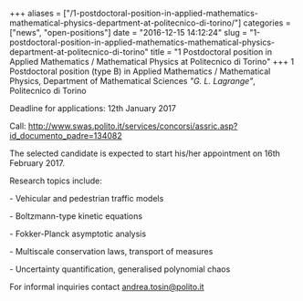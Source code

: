 +++
aliases = ["/1-postdoctoral-position-in-applied-mathematics-mathematical-physics-department-at-politecnico-di-torino/"]
categories = ["news", "open-positions"]
date = "2016-12-15 14:12:24"
slug = "1-postdoctoral-position-in-applied-mathematics-mathematical-physics-department-at-politecnico-di-torino"
title = "1 Postdoctoral position in Applied Mathematics / Mathematical Physics at Politecnico di Torino"
+++
1 Postdoctoral position (type B) in Applied Mathematics / Mathematical
Physics, Department of Mathematical Sciences *"G. L. Lagrange"*,
Politecnico di Torino

Deadline for applications: 12th January 2017

<div>

Call:
<http://www.swas.polito.it/services/concorsi/assric.asp?id_documento_padre=134082>

</div>

The selected candidate is expected to start his/her appointment on 16th
February 2017.

<div>

Research topics include:

</div>

<div>

\- Vehicular and pedestrian traffic models

</div>

<div>

\- Boltzmann-type kinetic equations

</div>

<div>

\- Fokker-Planck asymptotic analysis

</div>

<div>

\- Multiscale conservation laws, transport of measures

</div>

\- Uncertainty quantification, generalised polynomial chaos

For informal inquiries contact <andrea.tosin@polito.it>
